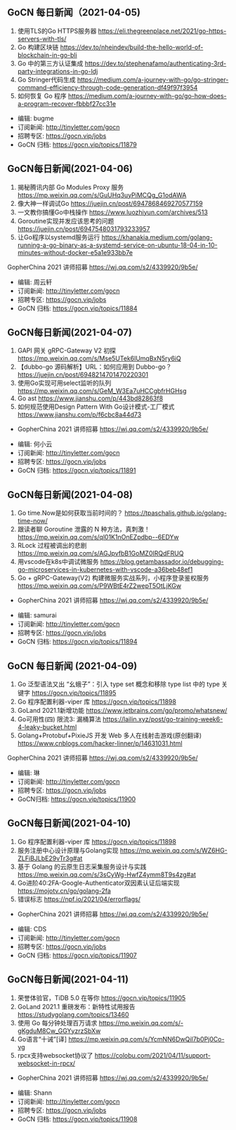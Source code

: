 ## GoCN 每日新闻（2021-04-05)

1. 使用TLS的Go HTTPS服务器 https://eli.thegreenplace.net/2021/go-https-servers-with-tls/
2. Go 构建区块链 https://dev.to/nheindev/build-the-hello-world-of-blockchain-in-go-bli
3. Go 中的第三方认证集成 https://dev.to/stephenafamo/authenticating-3rd-party-integrations-in-go-ldj
4. Go Stringer代码生成 https://medium.com/a-journey-with-go/go-stringer-command-efficiency-through-code-generation-df49f97f3954
5. 如何恢复 Go 程序 https://medium.com/a-journey-with-go/go-how-does-a-program-recover-fbbbf27cc31e

- 编辑: bugme
- 订阅新闻: http://tinyletter.com/gocn
- 招聘专区: https://gocn.vip/jobs
- GoCN 归档: https://gocn.vip/topics/11879

## GoCN每日新闻(2021-04-06)

1. 揭秘腾讯内部 Go Modules Proxy 服务 https://mp.weixin.qq.com/s/GuUHq3uyPiMCQg_G1odAWA
2. 像大神一样调试Go https://juejin.cn/post/6947868469270577159
3. 一文教你搞懂Go中栈操作 https://www.luozhiyun.com/archives/513
4. Goroutine实现并发应该思考的问题 https://juejin.cn/post/6947548031793233957
5. 让Go程序以systemd服务运行 https://khanakia.medium.com/golang-running-a-go-binary-as-a-systemd-service-on-ubuntu-18-04-in-10-minutes-without-docker-e5a1e933bb7e

GopherChina 2021 讲师招募 https://wj.qq.com/s2/4339920/9b5e/

- 编辑: 周云轩
- 订阅新闻: http://tinyletter.com/gocn
- 招聘专区: https://gocn.vip/jobs
- GoCN 归档: https://gocn.vip/topics/11884

## GoCN每日新闻(2021-04-07)

1. GAPI 网关 gRPC-Gateway V2 初探 https://mp.weixin.qq.com/s/Mse5UTek6lUmqBxN5ry6iQ
2. 【dubbo-go 源码解析】URL：如何应用到 Dubbo-go？https://juejin.cn/post/6948214701470220301
3. 使用Go实现可用select监听的队列 https://mp.weixin.qq.com/s/GeM_W3Ea7uHCCgbfrHGHsg
4. Go ast https://www.jianshu.com/p/443bd82863f8
5. 如何规范使用Design Pattern With Go设计模式-工厂模式 https://www.jianshu.com/p/f6cbc8a44d73

- GopherChina 2021 讲师招募 https://wj.qq.com/s2/4339920/9b5e/

* 编辑: 何小云
* 订阅新闻: http://tinyletter.com/gocn
* 招聘专区: https://gocn.vip/jobs
* GoCN 归档: https://gocn.vip/topics/11891

## GoCN每日新闻(2021-04-08)

1. Go time.Now是如何获取当前时间的？ https://tpaschalis.github.io/golang-time-now/
2. 跟读者聊 Goroutine 泄露的 N 种方法，真刺激！ https://mp.weixin.qq.com/s/ql01K1nOnEZpdbp--6EDYw
3. RLock 过程被调出的悲剧 https://mp.weixin.qq.com/s/AGJpvfbB1GoMZ0IRQdFRUQ
4. 用vscode在k8s中调试微服务 https://blog.getambassador.io/debugging-go-microservices-in-kubernetes-with-vscode-a36beb48ef1
5. Go + gRPC-Gateway(V2) 构建微服务实战系列，小程序登录鉴权服务 https://mp.weixin.qq.com/s/P9WBtE4rZ2wepT5OtLjKGw

- GopherChina 2021 讲师招募 https://wj.qq.com/s2/4339920/9b5e/

* 编辑: samurai
* 订阅新闻: http://tinyletter.com/gocn
* 招聘专区: https://gocn.vip/jobs
* GoCN 归档: https://gocn.vip/topics/11894

## GoCN 每日新闻 (2021-04-09)

1. Go 泛型语法又出 “幺蛾子”：引入 type set 概念和移除 type list 中的 type 关键字
 https://gocn.vip/topics/11895
2. Go 程序配置利器-viper 库 https://gocn.vip/topics/11898
3. GoLand 2021.1新增功能 https://www.jetbrains.com/go/promo/whatsnew/
4. Go可用性(四) 限流3: 漏桶算法 https://lailin.xyz/post/go-training-week6-4-leaky-bucket.html
5. Golang+Protobuf+PixieJS 开发 Web 多人在线射击游戏(原创翻译)
 https://www.cnblogs.com/hacker-linner/p/14631031.html

GopherChina 2021 讲师招募 https://wj.qq.com/s2/4339920/9b5e/

- 编辑: 琳 
- 订阅新闻: http://tinyletter.com/gocn
- 招聘专区: https://gocn.vip/jobs
- GoCN归档: https://gocn.vip/topics/11900

## GoCN每日新闻(2021-04-10)

1. Go 程序配置利器-viper 库 https://gocn.vip/topics/11898
2. 服务注册中心设计原理与Golang实现 https://mp.weixin.qq.com/s/WZ6HG-ZLFiBJLbE29vTr3g#at
3. 基于 Golang 的云原生日志采集服务设计与实践 https://mp.weixin.qq.com/s/3sCyWg-HwfZ4ymm8T9s4zg#at
4. Go进阶40:2FA-Google-Authenticator双因素认证后端实现 https://mojotv.cn/go/golang-2fa
5. 错误标志 https://npf.io/2021/04/errorflags/

- GopherChina 2021 讲师招募 https://wj.qq.com/s2/4339920/9b5e/

* 编辑: CDS
* 订阅新闻: http://tinyletter.com/gocn
* 招聘专区: https://gocn.vip/jobs
* GoCN 归档: https://gocn.vip/topics/11907

## GoCN每日新闻(2021-04-11)

1. 荣誉体验官，TiDB 5.0 在等你 https://gocn.vip/topics/11905
2. GoLand 2021.1 重磅发布：新特性试用报告 https://studygolang.com/topics/13460
3. 使用 Go 每分钟处理百万请求 https://mp.weixin.qq.com/s/-gKgduM8Cw_GGYyzrzSbXw
4. Go语言“十诫”[译] https://mp.weixin.qq.com/s/YcmNN6DwQiI7b0Pj0Co-vg
5. rpcx支持websocket协议了 https://colobu.com/2021/04/11/support-websocket-in-rpcx/

- GopherChina 2021 讲师招募 https://wj.qq.com/s2/4339920/9b5e/

* 编辑: Shann 
* 订阅新闻: http://tinyletter.com/gocn
* 招聘专区: https://gocn.vip/jobs
* GoCN 归档: https://gocn.vip/topics/11908

